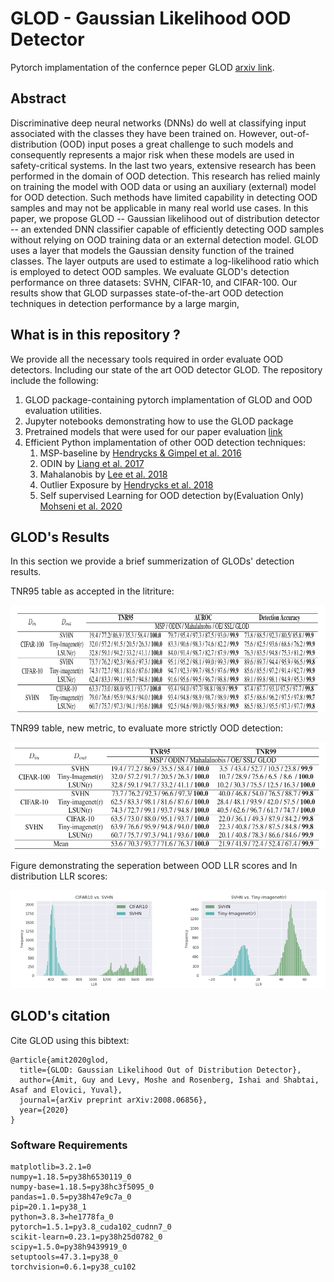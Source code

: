 # GLOD - Gaussian Likelihood OOD Detector
Pytorch implamentation of the confernce peper GLOD [arxiv link](https://arxiv.org/pdf/2008.06856.pdf).

## Abstract
Discriminative deep neural networks (DNNs) do well at classifying input associated with the classes they have been trained on.
However, out-of-distribution (OOD) input poses a great challenge to such models and consequently represents a major risk when these models are used in safety-critical systems.
In the last two years, extensive research has been performed in the domain of OOD detection.
This research has relied mainly on training the model with OOD data or using an auxiliary (external) model for OOD detection.
Such methods have limited capability in detecting OOD samples and may not be applicable in many real world use cases.
In this paper, we propose GLOD -- Gaussian likelihood out of distribution detector -- an extended DNN classifier capable of efficiently detecting OOD samples without relying on OOD training data or an external detection model.
GLOD uses a layer that models the Gaussian density function of the trained classes.
The layer outputs are used to estimate a log-likelihood ratio which is employed to detect OOD samples.
We evaluate GLOD's detection performance on three datasets: SVHN, CIFAR-10, and CIFAR-100.
Our results show that GLOD surpasses state-of-the-art OOD detection techniques in detection performance by a large margin,

## What is in this repository ?
We provide all the necessary tools required in order evaluate OOD detectors.
Including our state of the art OOD detector GLOD.
The repository include the following:
1. GLOD package-containing pytorch implamentation of GLOD and OOD evaluation utilities.
2. Jupyter notebooks demonstrating how to use the GLOD package
3. Pretrained models that were used for our paper evaluation [link](https://drive.google.com/drive/folders/1K53I7XpRxpYAgnHwnHPw5v6UCMbMYaVi?usp=sharing)
4. Efficient Python implamentation of other OOD detection techniques:
    1. MSP-baseline by [Hendrycks & Gimpel et al. 2016](https://arxiv.org/pdf/1610.02136.pdf)
    1. ODIN by [Liang et al. 2017](https://arxiv.org/pdf/1706.02690.pdf)
    2. Mahalanobis by [Lee et al. 2018](https://papers.nips.cc/paper/7947-a-simple-unified-framework-for-detecting-out-of-distribution-samples-and-adversarial-attacks.pdf)
    3. Outlier Exposure by [Hendrycks et al. 2018](https://arxiv.org/pdf/1812.04606.pdf)
    4. Self supervised Learning for OOD detection by(Evaluation Only) [Mohseni et al. 2020](https://aaai.org/ojs/index.php/AAAI/article/view/5966)


## GLOD's Results
In this section we provide a brief summerization of GLODs' detection results.

TNR95 table as accepted in the litriture:

![alt text](./figures/table1.png)

TNR99 table, new metric, to evaluate more strictly OOD detection:

![alt text](./figures/table2.png)

Figure demonstrating the seperation between OOD LLR scores and In distribution LLR scores:

![alt text](./figures/figure1.png)

## GLOD's citation
Cite GLOD using this bibtext:
```
@article{amit2020glod,
  title={GLOD: Gaussian Likelihood Out of Distribution Detector},
  author={Amit, Guy and Levy, Moshe and Rosenberg, Ishai and Shabtai, Asaf and Elovici, Yuval},
  journal={arXiv preprint arXiv:2008.06856},
  year={2020}
}
```

<!-- ## GLOD Package
GLOD package for pytorch
```
pip install glod
``` -->

### Software Requirements
```
matplotlib=3.2.1=0
numpy=1.18.5=py38h6530119_0
numpy-base=1.18.5=py38hc3f5095_0
pandas=1.0.5=py38h47e9c7a_0
pip=20.1.1=py38_1
python=3.8.3=he1778fa_0
pytorch=1.5.1=py3.8_cuda102_cudnn7_0
scikit-learn=0.23.1=py38h25d0782_0
scipy=1.5.0=py38h9439919_0
setuptools=47.3.1=py38_0
torchvision=0.6.1=py38_cu102
```